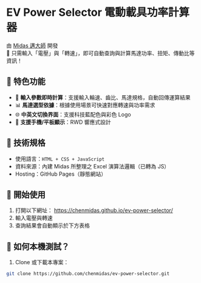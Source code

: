 # EV Power Selector 電動載具功率計算器

由 [Midas 邁大師](https://github.com/chenmidas) 開發  
🚗 只需輸入「電壓」與「轉速」，即可自動查詢與計算馬達功率、扭矩、傳動比等資訊！
## 🌟 特色功能
- 🔢 **輸入參數即時計算**：支援輸入輪速、齒比、馬達規格，自動回傳運算結果
- 📊 **馬達選型依據**：根據使用場景可快速對應轉速與功率需求
- 🌐 **中英文切換界面**：支援科技藍配色與彩色 Logo
- 📱 **支援手機/平板顯示**：RWD 響應式設計
## 🔧 技術規格
- 使用語言：`HTML + CSS + JavaScript`
- 資料來源：內建 Midas 所整理之 Excel 演算法邏輯（已轉為 JS）
- Hosting：GitHub Pages（靜態網站）
## 🚀 開始使用
1. 打開以下網址：
https://chenmidas.github.io/ev-power-selector/
2. 輸入電壓與轉速
3. 查詢結果會自動顯示於下方表格
## 🧰 如何本機測試？
1. Clone 或下載本專案：
```bash
git clone https://github.com/chenmidas/ev-power-selector.git
